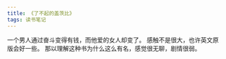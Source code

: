 ```yaml
---
title: 《了不起的盖茨比》
tags: 读书笔记
---
```

一个男人通过奋斗变得有钱，而他爱的女人却变了。
感触不是很大，也许英文原版会好一些。
那以理解这种书为什么这么有名，感觉很无聊，剧情很弱。